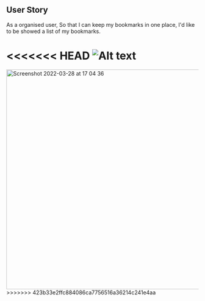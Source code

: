 ## User Story

As a organised user,
So that I can keep my bookmarks in one place,
I'd like to be showed a list of my bookmarks.

<<<<<<< HEAD
<img src="/path/to/img.jpg" alt="Alt text" title="Optional title">
=======

<img width="577" alt="Screenshot 2022-03-28 at 17 04 36" src="https://user-images.githubusercontent.com/67235684/160440240-b6b155a3-e266-4153-a9e0-69ea526848b3.png">
>>>>>>> 423b33e2ffc884086ca7756516a36214c241e4aa
